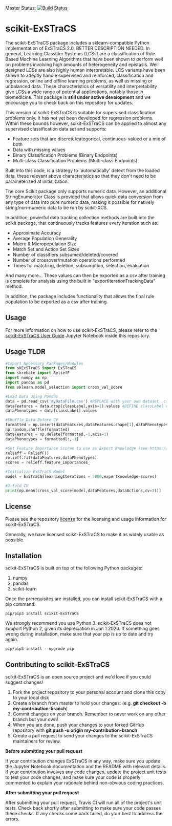 Master Status: [![Build Status](https://travis-ci.com/UrbsLab/scikit-ExSTraCS.svg?branch=master)](https://travis-ci.com/UrbsLab/scikit-ExSTraCS)

# scikit-ExSTraCS

The scikit-ExSTraCS package includes a sklearn-compatible Python implementation of ExSTraCS 2.0, BETTER DESCRIPTION NEEDED. In general, Learning Classifier Systems (LCSs) are a classification of Rule Based Machine Learning Algorithms that have been shown to perform well on problems involving high amounts of heterogeneity and epistasis. Well designed LCSs are also highly human interpretable. LCS variants have been shown to adeptly handle supervised and reinforced, classification and regression, online and offline learning problems, as well as missing or unbalanced data. These characteristics of versatility and interpretability give LCSs a wide range of potential applications, notably those in biomedicine. This package is **still under active development** and we encourage you to check back on this repository for updates.

This version of scikit-ExSTraCS is suitable for supervised classification problems only. It has not yet been developed for regression problems. Within these bounds however, scikit-ExSTraCS can be applied to almost any supervised classification data set and supports:

<ul>
  <li>Feature sets that are discrete/categorical, continuous-valued or a mix of both</li>
  <li>Data with missing values</li>
  <li>Binary Classification Problems (Binary Endpoints)</li>
  <li>Multi-class Classification Problems (Multi-class Endpoints)</li>
</ul>

Built into this code, is a strategy to 'automatically' detect from the loaded data, these relevant above characteristics so that they don't need to be parameterized at initialization.

The core Scikit package only supports numeric data. However, an additional StringEnumerator Class is provided that allows quick data conversion from any type of data into pure numeric data, making it possible for natively string/non-numeric data to be run by scikit-XCS.

In addition, powerful data tracking collection methods are built into the scikit package, that continuously tracks features every iteration such as:

<ul>
  <li>Approximate Accuracy</li>
  <li>Average Population Generality</li>
  <li>Macro & Micropopulation Size</li>
  <li>Match Set and Action Set Sizes</li>
  <li>Number of classifiers subsumed/deleted/covered</li>
  <li>Number of crossover/mutation operations performed</li>
  <li>Times for matching, deletion, subsumption, selection, evaluation</li>
</ul>

And many more... These values can then be exported as a csv after training is complete for analysis using the built in "exportIterationTrackingData" method.

In addition, the package includes functionality that allows the final rule population to be exported as a csv after training.

## Usage
For more information on how to use scikit-ExSTraCS, please refer to the [scikit-ExSTraCS User Guide](https://github.com/UrbsLab/scikit-ExSTraCS/) Jupyter Notebook inside this repository.

## Usage TLDR
```python
#Import Necessary Packages/Modules
from skExSTraCS import ExSTraCS
from skrebate import ReliefF
import numpy as np
import pandas as pd
from sklearn.model_selection import cross_val_score

#Load Data Using Pandas
data = pd.read_csv('myDataFile.csv') #REPLACE with your own dataset .csv filename
dataFeatures = data.drop(classLabel,axis=1).values #DEFINE classLabel variable as the Str at the top of your dataset's action column
dataPhenotypes = data[classLabel].values

#Shuffle Data Before CV
formatted = np.insert(dataFeatures,dataFeatures.shape[1],dataPhenotypes,1)
np.random.shuffle(formatted)
dataFeatures = np.delete(formatted,-1,axis=1)
dataPhenotypes = formatted[:,-1]

#Get Feature Importance Scores to use as Expert Knowledge (see https://github.com/EpistasisLab/scikit-rebate/ for more details on skrebate package)
relieff = ReliefF()
relieff.fit(dataFeatures,dataPhenotypes)
scores = relieff.feature_importances_

#Initialize ExSTraCS Model
model = ExSTraCS(learningIterations = 5000,expertKnowledge=scores)

#3-fold CV
print(np.mean(cross_val_score(model,dataFeatures,dataActions,cv=3)))
```

## License
Please see the repository [license](https://github.com/UrbsLab/scikit-ExSTraCS/blob/master/LICENSE) for the licensing and usage information for scikit-ExSTraCS.

Generally, we have licensed scikit-ExSTraCS to make it as widely usable as possible.

## Installation
scikit-ExSTraCS is built on top of the following Python packages:
<ol>
  <li> numpy </li>
  <li> pandas </li>
  <li> scikit-learn </li>
</ol>

Once the prerequisites are installed, you can install scikit-ExSTraCS with a pip command:
```
pip/pip3 install scikit-ExSTraCS
```
We strongly recommend you use Python 3. scikit-ExSTraCS does not support Python 2, given its depreciation in Jan 1 2020. If something goes wrong during installation, make sure that your pip is up to date and try again.
```
pip/pip3 install --upgrade pip
```

## Contributing to scikit-ExSTraCS
scikit-ExSTraCS is an open source project and we'd love if you could suggest changes!

<ol>
  <li> Fork the project repository to your personal account and clone this copy to your local disk</li>
  <li> Create a branch from master to hold your changes: (e.g. <b>git checkout -b my-contribution-branch</b>) </li>
  <li> Commit changes on your branch. Remember to never work on any other branch but your own! </li>
  <li> When you are done, push your changes to your forked GitHub repository with <b>git push -u origin my-contribution-branch</b> </li>
  <li> Create a pull request to send your changes to the scikit-ExSTraCS maintainers for review. </li>
</ol>

**Before submitting your pull request**

If your contribution changes ExSTraCS in any way, make sure you update the Jupyter Notebook documentation and the README with relevant details. If your contribution involves any code changes, update the project unit tests to test your code changes, and make sure your code is properly commented to explain your rationale behind non-obvious coding practices.

**After submitting your pull request**

After submitting your pull request, Travis CI will run all of the project's unit tests. Check back shortly after submitting to make sure your code passes these checks. If any checks come back failed, do your best to address the errors.

